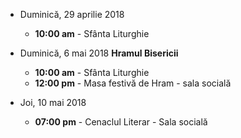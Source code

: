 
* <label>Duminică, 29 aprilie 2018</label>
  * **10:00 am** - Sfânta Liturghie
  
* <label>Duminică, 6 mai 2018</label> **Hramul Bisericii**
  * **10:00 am** - Sfânta Liturghie
  * **12:00 pm** - Masa festivă de Hram - sala socială

* <label>Joi, 10 mai 2018</label>
  * **07:00 pm** - Cenaclul Literar - Sala socială